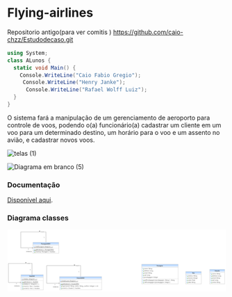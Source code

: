 # Flying-airlines
Repositorio antigo(para ver comitis )
https://github.com/caio-chzz/Estudodecaso.git 

```C#
using System;
class ALunos {
  static void Main() {
    Console.WriteLine("Caio Fabio Gregio");
     Console.WriteLine("Henry Janke");
      Console.WriteLine("Rafael Wolff Luiz");
  }
}

```

O sistema fará a manipulação de um gerenciamento de aeroporto para controle de voos, podendo o(a) funcionário(a) cadastrar um cliente em um voo para um determinado destino, um horário para o voo e um assento no avião, e cadastrar novos voos. 

![telas (1)](https://github.com/caio-chzz/Flying-airlines/assets/111304209/b5ed0b12-45ec-4868-8e87-46cc7b7d4100)

![Diagrama em branco (5)](https://github.com/caio-chzz/Flying-airlines/assets/111304209/67074da8-750d-4bc7-afc3-d4e5573b61c9)


### Documentação

[Disponível aqui](https://docs.google.com/document/d/1NIBJTZUWSYdOJdejlKkVt5y2_Trsm-snSZuJPwlIJGQ/edit?usp=sharing).

### Diagrama classes
![Captura de tela 2023-06-19 200434](https://github.com/caio-chzz/Estudodecaso/blob/main/aeroportoPDS.umlcd.png)
